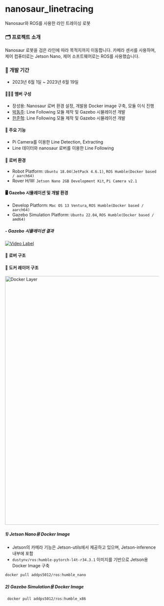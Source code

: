 # nanosaur_linetracing
Nanosaur와 ROS를 사용한 라인 트레이싱 로봇

### 🗂️ 프로젝트 소개
Nanosaur 로봇을 검은 라인에 따라 목적지까지 이동합니다. 카메라 센서를 사용하며, 제어 컴퓨터로는 Jetson Nano, 제어 소프트웨어로는 ROS를 사용했습니다.
<br>

### 📆 개발 기간
* 2023년 6월 1일 ~ 2023년 6월 19일

#### 🙋🏻‍♂️ 멤버 구성
 - 장성용: Nanosaur 로버 환경 설정, 개발용 Docker image 구축, 모듈 이식 진행
 - [박동주](https://github.com/PDJ107): Line Following 모듈 제작 및 Gazebo 시뮬레이션 개발
 - [한준혁](https://github.com/Dreams5712): Line Following 모듈 제작 및 Gazebo 시뮬레이션 개발

#### 🔖 주요 기능
 - Pi Camera를 이용한 Line Detection, Extracting
 - Line 데이터와 nanosaur 로버를 이용한 Line Following

#### 🚗 로버 환경
 - Robot Platform: `Ubuntu 18.04(JetPack 4.6.1)`, `ROS Humble(Docker based / aarch64)`
 - Rover H/W: `Jetson Nano 2GB Development Kit`, `Pi Camera v2.1`

#### 🖥️ Gazebo 시뮬레이션 및 개발 환경
 - Develop Platform: `Mac OS 13 Ventura`, `ROS Humble(Docker based / aarch64)`
 - Gazebo Simulation Platform: `Ubuntu 22.04`, `ROS Humble(Docker based / amd64)`

##### - Gazebo 시뮬레이션 결과
[![Video Label](http://img.youtube.com/vi/mh1ZJo_Cqmo/0.jpg)](https://youtu.be/mh1ZJo_Cqmo)

#### 🧩 로버 구조

#### 🧰 도커 레이어 구조
<img width="813" alt="Docker Layer" src="https://github.com/growJ-Developer/nanosaur_linetracing/assets/74158951/e20336f6-8ab6-457a-b849-664b7f28bfa3">

##### 1) Jetson Nano용 Docker Image
 - Jetson의 카메라 기능은 Jetson-utils에서 제공하고 있으며, Jetson-inference 내부에 포함
 - `dustynv/ros:humble-pytorch-l4t-r34.3.1` 이미지를 기반으로 Jetson용 Docker Image 구축
```bash
docker pull addps5012/ros:humble_nano
```

##### 2) Gazebo Simulation용 Docker Image
```bash
 docker pull addps5012/ros:humble_x86
```




